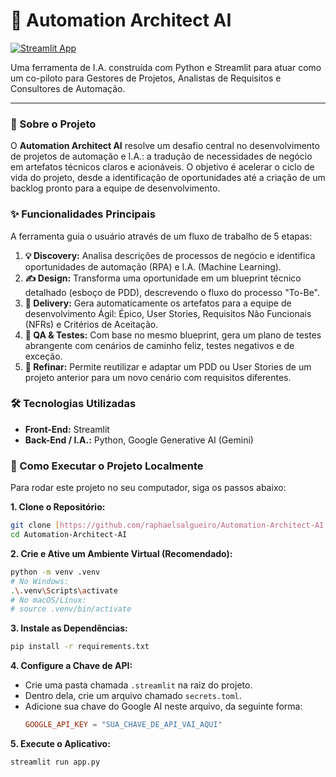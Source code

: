 # 🤖 Automation Architect AI

[![Streamlit App](https://static.streamlit.io/badges/streamlit_badge_black_white.svg)](https://automation-architect-ai-emhu7fwq2hpyzs447qkep5.streamlit.app/)

Uma ferramenta de I.A. construída com Python e Streamlit para atuar como um co-piloto para Gestores de Projetos, Analistas de Requisitos e Consultores de Automação.

---

### 🎯 Sobre o Projeto

O **Automation Architect AI** resolve um desafio central no desenvolvimento de projetos de automação e I.A.: a tradução de necessidades de negócio em artefatos técnicos claros e acionáveis. O objetivo é acelerar o ciclo de vida do projeto, desde a identificação de oportunidades até a criação de um backlog pronto para a equipe de desenvolvimento.

### ✨ Funcionalidades Principais

A ferramenta guia o usuário através de um fluxo de trabalho de 5 etapas:

1.  **💡 Discovery:** Analisa descrições de processos de negócio e identifica oportunidades de automação (RPA) e I.A. (Machine Learning).
2.  **✍️ Design:** Transforma uma oportunidade em um blueprint técnico detalhado (esboço de PDD), descrevendo o fluxo do processo "To-Be".
3.  **📄 Delivery:** Gera automaticamente os artefatos para a equipe de desenvolvimento Ágil: Épico, User Stories, Requisitos Não Funcionais (NFRs) e Critérios de Aceitação.
4.  **🧪 QA & Testes:** Com base no mesmo blueprint, gera um plano de testes abrangente com cenários de caminho feliz, testes negativos e de exceção.
5.  **🔄 Refinar:** Permite reutilizar e adaptar um PDD ou User Stories de um projeto anterior para um novo cenário com requisitos diferentes.

### 🛠️ Tecnologias Utilizadas

* **Front-End:** Streamlit
* **Back-End / I.A.:** Python, Google Generative AI (Gemini)

### 🚀 Como Executar o Projeto Localmente

Para rodar este projeto no seu computador, siga os passos abaixo:

**1. Clone o Repositório:**
```bash
git clone [https://github.com/raphaelsalgueiro/Automation-Architect-AI.git](https://github.com/raphaelsalgueiro/Automation-Architect-AI.git)
cd Automation-Architect-AI
```

**2. Crie e Ative um Ambiente Virtual (Recomendado):**
```bash
python -m venv .venv
# No Windows:
.\.venv\Scripts\activate
# No macOS/Linux:
# source .venv/bin/activate
```

**3. Instale as Dependências:**
```bash
pip install -r requirements.txt
```

**4. Configure a Chave de API:**
* Crie uma pasta chamada `.streamlit` na raiz do projeto.
* Dentro dela, crie um arquivo chamado `secrets.toml`.
* Adicione sua chave do Google AI neste arquivo, da seguinte forma:
    ```toml
    GOOGLE_API_KEY = "SUA_CHAVE_DE_API_VAI_AQUI"
    ```

**5. Execute o Aplicativo:**
```bash
streamlit run app.py
```
